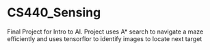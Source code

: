 # CS440_Sensing
Final Project for Intro to AI.
Project uses A* search to navigate a maze efficiently and uses tensorflor to identify images to locate next target
